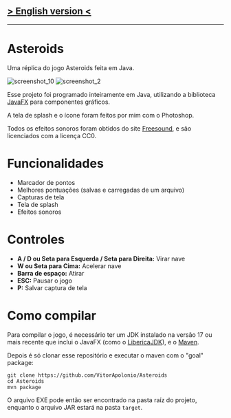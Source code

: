 ## [> English version <](README.md)
___
# Asteroids
Uma réplica do jogo Asteroids feita em Java.

![screenshot_10](https://github.com/user-attachments/assets/1b24fa27-9b3a-4e97-a21a-8ee08688ea0d)
![screenshot_2](https://github.com/user-attachments/assets/b28b4f10-76f4-4e4e-957a-824bbb8c0da5)

Esse projeto foi programado inteiramente em Java, utilizando a biblioteca [JavaFX](https://openjfx.io/) para componentes gráficos.

A tela de splash e o ícone foram feitos por mim com o Photoshop.

Todos os efeitos sonoros foram obtidos do site [Freesound](https://freesound.org/), e são licenciados com a licença CC0.

# Funcionalidades
- Marcador de pontos
- Melhores pontuações (salvas e carregadas de um arquivo)
- Capturas de tela
- Tela de splash
- Efeitos sonoros

# Controles
- **A / D ou Seta para Esquerda / Seta para Direita:** Virar nave
- **W ou Seta para Cima:** Acelerar nave
- **Barra de espaço:** Atirar
- **ESC:** Pausar o jogo
- **P:** Salvar captura de tela

# Como compilar
Para compilar o jogo, é necessário ter um JDK instalado na versão 17 ou mais recente que inclui o JavaFX (como o [LibericaJDK](https://bell-sw.com/pages/downloads/#jdk-21-lts)), e o [Maven](https://maven.apache.org/download.cgi).

Depois é só clonar esse repositório e executar o maven com o "goal" package:

    git clone https://github.com/VitorApolonio/Asteroids
    cd Asteroids
    mvn package

O arquivo EXE pode então ser encontrado na pasta raíz do projeto, enquanto o arquivo JAR estará na pasta `target`.